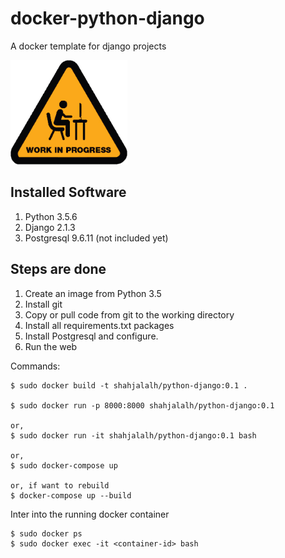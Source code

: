 # docker-python-django

A docker template for django projects

<img src="./images/under-construction.png" alt="Under Construction" width="187" height="167"/>


## Installed Software

1. Python 3.5.6
2. Django 2.1.3
3. Postgresql 9.6.11 (not included yet)

## Steps are done
1. Create an image from Python 3.5
2. Install git 
3. Copy or pull code from git to the working directory
4. Install all requirements.txt packages
5. Install Postgresql and configure.
6. Run the web


Commands:

```
$ sudo docker build -t shahjalalh/python-django:0.1 .

$ sudo docker run -p 8000:8000 shahjalalh/python-django:0.1

or,
$ sudo docker run -it shahjalalh/python-django:0.1 bash

or,
$ sudo docker-compose up

or, if want to rebuild
$ docker-compose up --build
```

Inter into the running docker container
```
$ sudo docker ps
$ sudo docker exec -it <container-id> bash
```